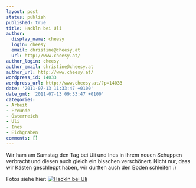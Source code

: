 ```yaml
---
layout: post
status: publish
published: true
title: Hackln bei Uli
author:
  display_name: cheesy
  login: cheesy
  email: christine@cheesy.at
  url: http://www.cheesy.at/
author_login: cheesy
author_email: christine@cheesy.at
author_url: http://www.cheesy.at/
wordpress_id: 14033
wordpress_url: http://www.cheesy.at/?p=14033
date: '2011-07-13 11:33:47 +0100'
date_gmt: '2011-07-13 09:33:47 +0100'
categories:
- Arbeit
- Freunde
- Österreich
- Uli
- Ines
- Eichgraben
comments: []
---
```

<!--:de-->Wir ham am Samstag den Tag bei Uli und Ines in ihrem neuen Schuppen verbracht und diesen auch gleich ein bisschen verschönert. Nicht nur, dass wir Kästen geschleppt haben, wir durften auch den Boden schleifen :)
Fotos siehe hier:
[![](http://www.cheesy.at/wp-content/uploads/thumbnail10.jpg "Hackln bei Uli")](http://www.cheesy.at/photos/freunde/hackln-bei-uli/)
